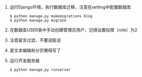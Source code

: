 1. 运行Django环境，执行数据库迁移，注意在setting中配置数据库

   ```
   $ python manage.py makemigrations blog
   $ python manage.py migrate
   ```

2. 在数据库USER表中手动创建管理员用户，记得设置权限（role）为2

3. 注意留言过滤，不要说脏话

4. 富文本编辑和分页懒得写了

5. 运行开发服务器

   ```
   $ python manage.py runserver
   ```

   

   
